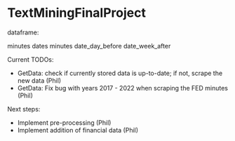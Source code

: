 # TextMiningFinalProject

dataframe:


minutes dates   minutes   date_day_before       date_week_after 

Current TODOs:
- GetData: check if currently stored data is up-to-date; if not, scrape the new data (Phil)
- GetData: Fix bug with years 2017 - 2022 when scraping the FED minutes (Phil)

Next steps:
- Implement pre-processing (Phil)
- Implement addition of financial data (Phil)
